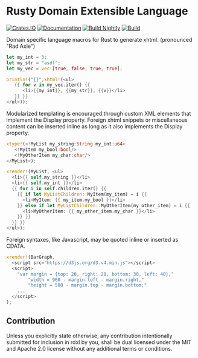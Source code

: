 Rusty Domain Extensible Language
================================

[![Crates.IO](https://img.shields.io/crates/v/rdxl.svg)](https://crates.rs/crates/rdxl)
[![Documentation](https://img.shields.io/badge/api-rustdoc-blue.svg)](https://andrew-johnson-4.github.io/rdxl/)
[![Build Nightly](https://github.com/andrew-johnson-4/rdxl/workflows/BuildNightly/badge.svg)](https://github.com/andrew-johnson-4/rdxl)
[![Build](https://github.com/andrew-johnson-4/rdxl/workflows/Build/badge.svg)](https://github.com/andrew-johnson-4/rdxl)

Domain specific language macros for Rust to generate xhtml. (pronounced "Rad Axle")

```rust
let my_int = 3;
let my_str = "asdf";
let my_vec = vec![true, false, true, true];

println!("{}",xhtml!(<ul>
   {{ for v in my_vec.iter() {{
      <li>{{my_int}}, {{my_str}}, {{v}}</li>
   }} }}
</ul>));
```

Modularized templating is encouraged through custom XML elements that implement the Display property.
Foreign xhtml snippets or miscellaneous content can be inserted inline as long as it also implements
the Display property.

```rust
xtype!(<!MyList my_string:String my_int:u64>
   <!MyItem my_bool:bool/>
   <!MyOtherItem my_char:char/>
</MyList>);

xrender!(MyList, <ul>
  <li>{{ self.my_string }}</li>
  <li>{{ self.my_int }}</li>
  {{ for i in self.children.iter() {{
    {{ if let MyListChildren::MyItem(my_item) = i {{
      <li>MyItem: {{ my_item.my_bool }}</li>
    }} else if let MyListChildren::MyOtherItem(my_other_item) = i {{
      <li>MyOtherItem: {{ my_other_item.my_char }}</li>
    }} }}
  }} }}
</ul>);
```

Foreign syntaxes, like Javascript, may be quoted inline or inserted as CDATA.

```rust
xrender!(BarGraph,
  <script src="https://d3js.org/d3.v4.min.js"></script>
  <script>
    "var margin = {top: 20, right: 20, bottom: 30, left: 40},"
        "width = 960 - margin.left - margin.right,"
        "height = 500 - margin.top - margin.bottom;"
    ...
  </script>
);
```

## Contribution
Unless you explicitly state otherwise, any contribution intentionally submitted for inclusion in rdxl by you,
shall be dual licensed under the MIT and Apache 2.0 license without any additional terms or conditions.
